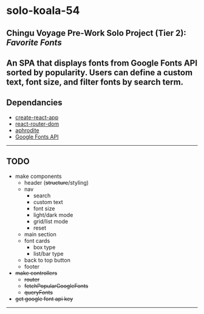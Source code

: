 # solo-koala-54

## Chingu Voyage Pre-Work Solo Project (Tier 2): *Favorite Fonts* ##
An SPA that displays fonts from Google Fonts API sorted by popularity. Users can define a custom text, font size, and filter fonts by search term.
----
## Dependancies
- [create-react-app](https://reactjs.org/docs/create-a-new-react-app.html)
- [react-router-dom](https://www.npmjs.com/package/react-router-dom)
- [aphrodite](https://github.com/Khan/aphrodite)
- [Google Fonts API](https://developers.google.com/fonts/)

---- 
## TODO
- make components
    - header (~~structure~~/styling)
    - nav
        - search
        - custom text
        - font size
        - light/dark mode
        - grid/list mode
        - reset
    - main section
    - font cards
        - box type
        - list/bar type
    -  back to top button
    -  footer
- ~~make controllers~~
    - ~~router~~
    - ~~fetchPopularGoogleFonts~~
    - ~~queryFonts~~
- ~~get google font api key~~
----
